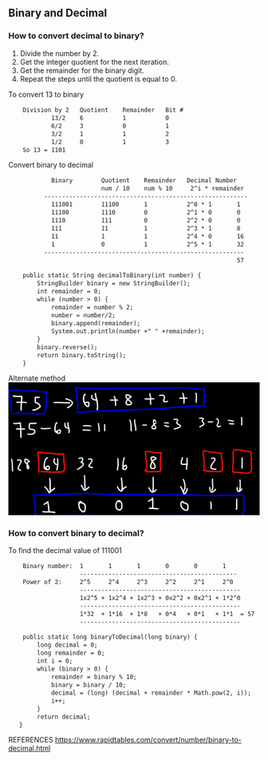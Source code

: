 ## Binary and Decimal

### How to convert decimal to binary?
1. Divide the number by 2.
2. Get the integer quotient for the next iteration.
3. Get the remainder for the binary digit.
4. Repeat the steps until the quotient is equal to 0.

To convert 13 to binary
```
    Division by 2 	Quotient 	Remainder 	Bit #
            13/2 	6 	        1 	        0
            6/2 	3 	        0 	        1
            3/2 	1 	        1 	        2
            1/2 	0 	        1 	        3
    So 13 = 1101
```
Convert binary to decimal 
```
            Binary        Quotient    Remainder   Decimal Number
                          num / 10    num % 10     2^i * remainder                	
          ---------------------------------------------------------
            111001        11100       1           2^0 * 1       1
            11100         1110        0           2^1 * 0       0
            1110          111         0           2^2 * 0       0
            111    	      11 	      1           2^3 * 1 	    8   
            11            1	          1           2^4 * 0 	    16    
            1             0	          1           2^5 * 1       32
          --------------------------------------------------------
                                                                57
```

```
    public static String decimalToBinary(int number) {
        StringBuilder binary = new StringBuilder();
        int remainder = 0;
        while (number > 0) {
            remainder = number % 2;
            number = number/2;
            binary.append(remainder);
            System.out.println(number +" " +remainder);
        }
        binary.reverse();
        return binary.toString();
    }
```
Alternate method
![img.png](../../../../../../../img/dectobinary.png)


### How to convert binary to decimal?
To find the decimal value of 111001
```
    Binary number: 	1 	    1 	    1 	    0 	    0 	    1
                    --------------------------------------------
    Power of 2: 	2^5 	2^4 	2^3 	2^2 	2^1 	2^0
                    ---------------------------------------------
                    1x2^5 + 1x2^4 + 1x2^3 + 0x2^2 + 0x2^1 + 1*2^0 
                    ---------------------------------------------
                    1*32  + 1*16  + 1*8   + 0*4   + 0*1   + 1*1  = 57
                    ---------------------------------------------  
```

```
    public static long binaryToDecimal(long binary) {
        long decimal = 0;
        long remainder = 0;
        int i = 0;
        while (binary > 0) {
            remainder = binary % 10;
            binary = binary / 10;
            decimal = (long) (decimal + remainder * Math.pow(2, i));
            i++;
        }
        return decimal;
   }
```

REFERENCES
https://www.rapidtables.com/convert/number/binary-to-decimal.html
